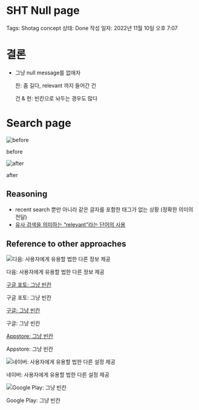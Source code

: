 # SHT Null page

Tags: Shotag concept
상태: Done
작성 일자: 2022년 11월 10일 오후 7:07

# 결론

- 그냥 null message를 없애자
    
    찬: 좀 길다, relevant 까지 들어간 건
    
    건 & 현: 빈칸으로 놔두는 경우도 많다
    

# Search page

![before](../S&D%205f286d9aeaac44da8016a434fabbee28/S&D%20Task%209104b75c88e940b1aed2f97f26e1ca69/SHT%20Null%20%E1%84%8C%E1%85%A5%E1%86%AB%E1%84%8E%E1%85%A6%20%E1%84%8E%E1%85%A2%E1%86%AF%E1%84%85%E1%85%B5%E1%86%AB%E1%84%8C%E1%85%B5%2022417584c1224afda478ffa9da14eb9d/Screenshot_2022-11-10_at_19.07.59.png)

before

![after](../S&D%205f286d9aeaac44da8016a434fabbee28/S&D%20Task%209104b75c88e940b1aed2f97f26e1ca69/SHT%20Null%20%E1%84%8C%E1%85%A5%E1%86%AB%E1%84%8E%E1%85%A6%20%E1%84%8E%E1%85%A2%E1%86%AF%E1%84%85%E1%85%B5%E1%86%AB%E1%84%8C%E1%85%B5%2022417584c1224afda478ffa9da14eb9d/Screenshot_2022-11-10_at_19.14.01.png)

after

## Reasoning

- recent search 뿐만 아니라 같은 글자를 포함한 태그가 없는 상황 (정확한 의미의 전달)
- [유사 검색을 의미하는 “relevant”라는 단어의 사용](https://getliner.com/for-you/community?savedPage=45726010&shareOption=thread)

## Reference to other approaches

![다음: 사용자에게 유용할 법한 다른 정보 제공](../S&D%205f286d9aeaac44da8016a434fabbee28/S&D%20Task%209104b75c88e940b1aed2f97f26e1ca69/SHT%20Null%20%E1%84%8C%E1%85%A5%E1%86%AB%E1%84%8E%E1%85%A6%20%E1%84%8E%E1%85%A2%E1%86%AF%E1%84%85%E1%85%B5%E1%86%AB%E1%84%8C%E1%85%B5%2022417584c1224afda478ffa9da14eb9d/Untitled.png)

다음: 사용자에게 유용할 법한 다른 정보 제공

[구글 포토: 그냥 빈칸](../S&D%205f286d9aeaac44da8016a434fabbee28/S&D%20Task%209104b75c88e940b1aed2f97f26e1ca69/SHT%20Null%20%E1%84%8C%E1%85%A5%E1%86%AB%E1%84%8E%E1%85%A6%20%E1%84%8E%E1%85%A2%E1%86%AF%E1%84%85%E1%85%B5%E1%86%AB%E1%84%8C%E1%85%B5%2022417584c1224afda478ffa9da14eb9d/Screen_Recording_20221110_192555_Photos.mp4)

구글 포토: 그냥 빈칸

[구글: 그냥 빈칸](../S&D%205f286d9aeaac44da8016a434fabbee28/S&D%20Task%209104b75c88e940b1aed2f97f26e1ca69/SHT%20Null%20%E1%84%8C%E1%85%A5%E1%86%AB%E1%84%8E%E1%85%A6%20%E1%84%8E%E1%85%A2%E1%86%AF%E1%84%85%E1%85%B5%E1%86%AB%E1%84%8C%E1%85%B5%2022417584c1224afda478ffa9da14eb9d/Screen_Recording_20221110_191728_Google.mp4)

구글: 그냥 빈칸

[Appstore: 그냥 빈칸](../S&D%205f286d9aeaac44da8016a434fabbee28/S&D%20Task%209104b75c88e940b1aed2f97f26e1ca69/SHT%20Null%20%E1%84%8C%E1%85%A5%E1%86%AB%E1%84%8E%E1%85%A6%20%E1%84%8E%E1%85%A2%E1%86%AF%E1%84%85%E1%85%B5%E1%86%AB%E1%84%8C%E1%85%B5%2022417584c1224afda478ffa9da14eb9d/RPReplay_Final1668076227.mp4)

Appstore: 그냥 빈칸

![네이버: 사용자에게 유용할 법한 다른 설정 제공](../S&D%205f286d9aeaac44da8016a434fabbee28/S&D%20Task%209104b75c88e940b1aed2f97f26e1ca69/SHT%20Null%20%E1%84%8C%E1%85%A5%E1%86%AB%E1%84%8E%E1%85%A6%20%E1%84%8E%E1%85%A2%E1%86%AF%E1%84%85%E1%85%B5%E1%86%AB%E1%84%8C%E1%85%B5%2022417584c1224afda478ffa9da14eb9d/Screenshot_20221110_191635_NAVER.jpg)

네이버: 사용자에게 유용할 법한 다른 설정 제공

![Google Play: 그냥 빈칸](../S&D%205f286d9aeaac44da8016a434fabbee28/S&D%20Task%209104b75c88e940b1aed2f97f26e1ca69/SHT%20Null%20%E1%84%8C%E1%85%A5%E1%86%AB%E1%84%8E%E1%85%A6%20%E1%84%8E%E1%85%A2%E1%86%AF%E1%84%85%E1%85%B5%E1%86%AB%E1%84%8C%E1%85%B5%2022417584c1224afda478ffa9da14eb9d/Screenshot_20221110_192941_Google_Play_Store.jpg)

Google Play: 그냥 빈칸
